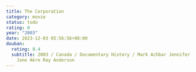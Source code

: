 ```yaml
---
title: The Corporation
category: movie
status: todo
rating: 0
year: "2003"
date: 2023-12-03 05:56:56+08:00
douban:
  rating: 8.4
  subtitle: 2003 / Canada / Documentary History / Mark Achbar Jennifer Abbott /
    Jane Akre Ray Anderson
---
```



